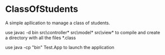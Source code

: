 # ClassOfStudents
A simple apllication to manage a class of students.

use  javac -d bin src\controller\*  src\model\*  src\view\*     to compile and create a directory with all the files  *.class              


use java -cp "bin" Test.App  to launch the application
